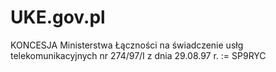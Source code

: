 # UKE.gov.pl
 KONCESJA Ministerstwa Łączności na świadczenie usłg telekomunikacyjnych nr 274/97/I z dnia 29.08.97 r. := SP9RYC
